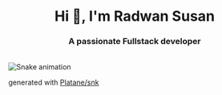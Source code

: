 <h1 align="center">Hi 👋, I'm Radwan Susan</h1>
<h3 align="center">A passionate Fullstack developer</h3>


<br clear="both">
<img src="https://github.com/user-attachments/assets/911251a7-c91c-4a33-a780-c0e979e450ff" alt="Snake animation" />

generated with [Platane/snk](https://github.com/Platane/snk)
